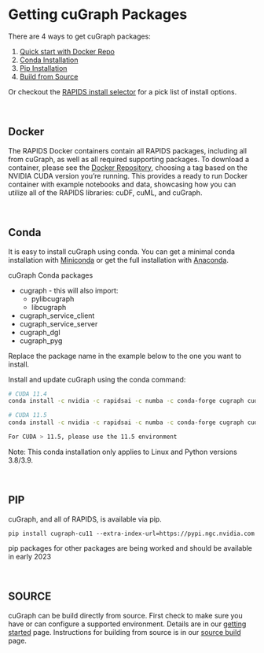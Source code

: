 
# Getting cuGraph Packages

There are 4 ways to get cuGraph packages:
1. [Quick start with Docker Repo](#docker)
2. [Conda Installation](#conda)
3. [Pip Installation](#pip)
4. [Build from Source](#SOURCE)

Or checkout the [RAPIDS install selector](https://rapids.ai/start.html) for a pick list of install options.

<br>

## Docker 
The RAPIDS Docker containers contain all RAPIDS packages, including all from cuGraph, as well as all required supporting packages.   To download a container, please see the [Docker Repository](https://hub.docker.com/r/rapidsai/rapidsai/), choosing a tag based on the NVIDIA CUDA version you’re running.  This provides a ready to run Docker container with example notebooks and data, showcasing how you can utilize all of the RAPIDS libraries: cuDF, cuML, and cuGraph.

<br>


## Conda 
It is easy to install cuGraph using conda. You can get a minimal conda installation with [Miniconda](https://conda.io/miniconda.html) or get the full installation with [Anaconda](https://www.anaconda.com/download).

cuGraph Conda packages
 * cugraph - this will also import:
   * pylibcugraph
   * libcugraph
 * cugraph_service_client
 * cugraph_service_server
 * cugraph_dgl
 * cugraph_pyg

Replace the package name in the example below to the one you want to install.


Install and update cuGraph using the conda command:

```bash
# CUDA 11.4
conda install -c nvidia -c rapidsai -c numba -c conda-forge cugraph cudatoolkit=11.4

# CUDA 11.5
conda install -c nvidia -c rapidsai -c numba -c conda-forge cugraph cudatoolkit=11.5

For CUDA > 11.5, please use the 11.5 environment
```

Note: This conda installation only applies to Linux and Python versions 3.8/3.9.

<br>

## PIP
cuGraph, and all of RAPIDS, is available via pip.

```
pip install cugraph-cu11 --extra-index-url=https://pypi.ngc.nvidia.com
```

pip packages for other packages are being worked and should be available in early 2023

<br>

## SOURCE
cuGraph can be build directly from source. First check to make sure you have or can configure a supported environment. Details are in our [getting started](https://rapids.ai/start.html) page.
Instructions for building from source is in our [source build](./SOURCEBUILD.md) page.